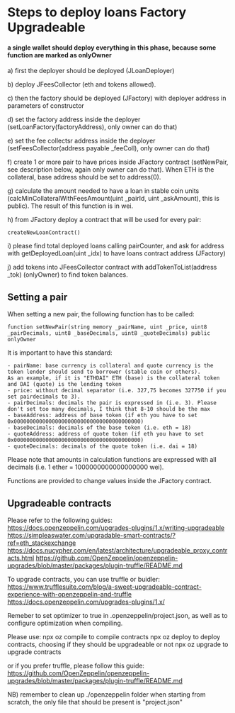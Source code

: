 # Steps to deploy loans Factory Upgradeable
#### a single wallet should deploy everything in this phase, because some function are marked as onlyOwner

a) first the deployer should be deployed (JLoanDeployer)

b) deploy JFeesCollector (eth and tokens allowed).

c) then the factory should be deployed (JFactory) with deployer address in parameters of constructor

d) set the factory address inside the deployer (setLoanFactory(factoryAddress), only owner can do that)

e) set the fee collectsr address inside the deployer (setFeesCollector(address payable _feeColl), only owner can do that)

f) create 1 or more pair to have prices inside JFactory contract (setNewPair, see description below, again only owner can do that). When ETH is the collateral, base address should be set to address(0).

g) calculate the amount needed to have a loan in stable coin units (calcMinCollateralWithFeesAmount(uint _pairId, uint _askAmount), this is public). The result of this function is in wei. 

h) from JFactory deploy a contract that will be used for every pair:

	createNewLoanContract()


i) please find total deployed loans calling pairCounter, and ask for address with getDeployedLoan(uint _idx) to have loans contract address (JFactory)

j) add tokens into JFeesCollector contract with addTokenToList(address _tok) (onlyOwner) to find token balances.


## Setting a pair
When setting a new pair, the following function has to be called:

	function setNewPair(string memory _pairName, uint _price, uint8 _pairDecimals, uint8 _baseDecimals, uint8 _quoteDecimals) public onlyOwner 
	
It is important to have this standard:

	- pairName: base currency is collateral and quote currency is the token lender should send to borrower (stable coin or others). 
	As an example, if it is "ETHDAI" ETH (base) is the collateral token and DAI (quote) is the lending token 
	- price: without decimal separator (i.e. 327,75 becomes 327750 if you set pairdecimals to 3).
	- pairDecimals: decimals the pair is expressed in (i.e. 3). Please don't set too many decimals, I think that 8-10 should be the max
	- baseAddress: address of base token (if eth you have to set 0x0000000000000000000000000000000000000000)
	- baseDecimals: decimals of the base token (i.e. eth = 18)
	- quoteAddress: address of quote token (if eth you have to set 0x0000000000000000000000000000000000000000)
	- quoteDecimals: decimals of the quote token (i.e. dai = 18)
	
Please note that amounts in calculation functions are expressed with all decimals (i.e. 1 ether = 1000000000000000000 wei).

Functions are provided to change values inside the JFactory contract.



## Upgradeable contracts

Please refer to the following guides:
https://docs.openzeppelin.com/upgrades-plugins/1.x/writing-upgradeable
https://simpleaswater.com/upgradable-smart-contracts/?ref=eth_stackexchange
https://docs.nucypher.com/en/latest/architecture/upgradeable_proxy_contracts.html
https://github.com/OpenZeppelin/openzeppelin-upgrades/blob/master/packages/plugin-truffle/README.md

To upgrade contracts, you can use truffle or buidler:
https://www.trufflesuite.com/blog/a-sweet-upgradeable-contract-experience-with-openzeppelin-and-truffle
https://docs.openzeppelin.com/upgrades-plugins/1.x/

Remeber to set optimizer to true in .openzeppelin/project.json, as well as to configure optimization when compiling.

Please use:
npx oz compile    	to compile contracts
npx oz deploy		to deploy contracts, choosing if they should be upgradeable or not
npx oz upgrade		to upgrade contracts

or if you prefer truffle, please follow this guide: https://github.com/OpenZeppelin/openzeppelin-upgrades/blob/master/packages/plugin-truffle/README.md

NB) remember to clean up ./openzeppelin folder when starting from scratch, the only file that should be present is "project.json"
